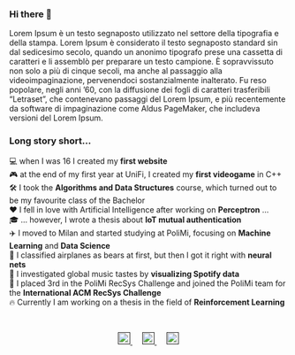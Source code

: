 ### Hi there 👋

<!--
**xsiam/xsiam** is a ✨ _special_ ✨ repository because its `README.md` (this file) appears on your GitHub profile.

Here are some ideas to get you started:

- 🔭 I’m currently working on ...
- 🌱 I’m currently learning ...
- 👯 I’m looking to collaborate on ...
- 🤔 I’m looking for help with ...
- 💬 Ask me about ...
- 📫 How to reach me: ...
- 😄 Pronouns: ...
- ⚡ Fun fact: ...
-->

Lorem Ipsum è un testo segnaposto utilizzato nel settore della tipografia e della stampa. Lorem Ipsum è considerato il testo segnaposto standard sin dal sedicesimo secolo, quando un anonimo tipografo prese una cassetta di caratteri e li assemblò per preparare un testo campione. È sopravvissuto non solo a più di cinque secoli, ma anche al passaggio alla videoimpaginazione, pervenendoci sostanzialmente inalterato. Fu reso popolare, negli anni ’60, con la diffusione dei fogli di caratteri trasferibili “Letraset”, che contenevano passaggi del Lorem Ipsum, e più recentemente da software di impaginazione come Aldus PageMaker, che includeva versioni del Lorem Ipsum.

### Long story short...

:computer: when I was 16 I created my **first website** <br>
:video_game: at the end of my first year at UniFi, I created my **first videogame** in C++ <br>
:hammer_and_wrench: I took the **Algorithms and Data Structures** course, which turned out to be my favourite class of the Bachelor <br>
:hearts: I fell in love with Artificial Intelligence after working on **Perceptron** ... <br>
:mortar_board: ... however, I wrote a thesis about **IoT mutual authentication** <br>
:airplane: I moved to Milan and started studying at PoliMi, focusing on **Machine Learning** and **Data Science** <br>
:bear: I classified airplanes as bears at first, but then I got it right with **neural nets** <br>
:musical_note: I investigated global music tastes by **visualizing Spotify data** <br>
:3rd_place_medal: I placed 3rd in the PoliMi RecSys Challenge and joined the PoliMi team for the **International ACM RecSys Challenge** <br>
:fire: Currently I am working on a thesis in the field of **Reinforcement Learning**

<br>

<p align="center">
  
  <a href="">
    <img alt="linkedin" width="22px" src="https://cdn.jsdelivr.net/npm/simple-icons@v3/icons/linkedin.svg" style="margin-right: 100cm:" />
  </a>
  &emsp;
  <a href="">
    <img alt="telegram" width="22px" src="https://cdn.jsdelivr.net/npm/simple-icons@v3/icons/telegram.svg" />
  </a>
  &emsp;
  <a href="">
    <img alt="mail" width="22px" src="https://cdn.jsdelivr.net/npm/simple-icons@3.1.0/icons/gmail.svg" />
  </a>
</p>

